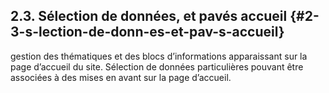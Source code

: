 ## 2.3\. Sélection de données, et pavés accueil {#2-3-s-lection-de-donn-es-et-pav-s-accueil}

gestion des thématiques et des blocs d’informations apparaissant sur la page d’accueil du site. Sélection de données particulières pouvant être associées à des mises en avant sur la page d’accueil.